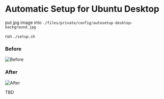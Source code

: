 # Automatic Setup for Ubuntu Desktop

put jpg image into `./files/private/config/autosetup-desktop-background.jpg`

run `./setup.sh`

### Before
![Before](https://www.merizrizal.com/autosetup-for-ubuntu-desktop/before.png)

### After
![After](https://www.merizrizal.com/autosetup-for-ubuntu-desktop/after.png)

TBD